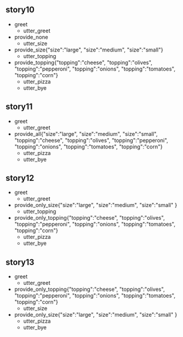 ## story10
* greet
  - utter_greet
* provide_none
  - utter_size
* provide_size{"size":"large", "size":"medium", "size":"small"}
  - utter_topping
* provide_topping{"topping":"cheese", "topping":"olives", "topping":"pepperoni", "topping":"onions", "topping":"tomatoes", "topping":"corn"}
  - utter_pizza
  - utter_bye

## story11
* greet
  - utter_greet
* provide_all{"size":"large", "size":"medium", "size":"small", "topping":"cheese", "topping":"olives", "topping":"pepperoni", "topping":"onions", "topping":"tomatoes", "topping":"corn"}
  - utter_pizza
  - utter_bye

## story12
* greet
  - utter_greet
* provide_only_size{"size":"large", "size":"medium", "size":"small" }
  - utter_topping
* provide_only_topping{"topping":"cheese", "topping":"olives", "topping":"pepperoni", "topping":"onions", "topping":"tomatoes", "topping":"corn"}
  - utter_pizza
  - utter_bye

## story13
* greet
  - utter_greet
* provide_only_topping{"topping":"cheese", "topping":"olives", "topping":"pepperoni", "topping":"onions", "topping":"tomatoes", "topping":"corn"}
  - utter_size
* provide_only_size{"size":"large", "size":"medium", "size":"small" }
  - utter_pizza
  - utter_bye
